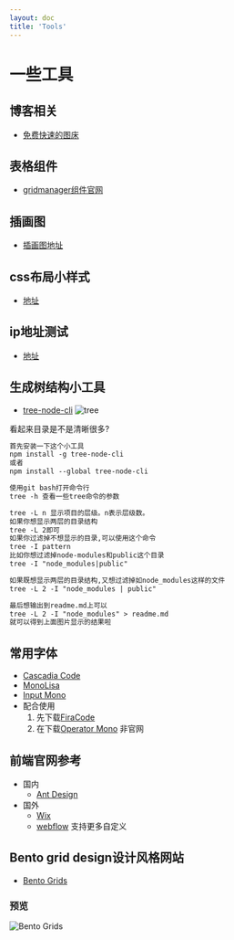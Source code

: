 ```yaml
---
layout: doc
title: 'Tools'
---
```

# 一些工具
## 博客相关
- [免费快速的图床](https://tucdn.wpon.cn/)
## 表格组件
- [gridmanager组件官网](https://gridmanager.lovejavascript.com/api/index.html)
## 插画图
- [插画图地址](https://undraw.co/illustrations)
## css布局小样式
- [地址](https://uiverse.io/)

## ip地址测试
- [地址](https://ip.skk.moe/)

## 生成树结构小工具
- [tree-node-cli](https://github.com/yangshun/tree-node-cli#readme)
![tree](https://tucdn.wpon.cn/2023/02/22/2e7d7cbb52fc3.png)

看起来目录是不是清晰很多?
```markdown
首先安装一下这个小工具
npm install -g tree-node-cli
或者
npm install --global tree-node-cli
```

```markdown
使用git bash打开命令行
tree -h 查看一些tree命令的参数
```
```markdown
tree -L n 显示项目的层级。n表示层级数。
如果你想显示两层的目录结构
tree -L 2即可
如果你过滤掉不想显示的目录,可以使用这个命令
tree -I pattern 
比如你想过滤掉node-modules和public这个目录
tree -I "node_modules|public"
```
```markdown
如果既想显示两层的目录结构,又想过滤掉如node_modules这样的文件
tree -L 2 -I "node_modules | public"
```
```markdown
最后想输出到readme.md上可以
tree -L 2 -I "node_modules" > readme.md
就可以得到上面图片显示的结果啦
```
## 常用字体
  - [Cascadia Code](https://github.com/microsoft/cascadia-code)
  - [MonoLisa](https://github.com/Eason0210/Monolisa/blob/master/MonoLisa-Regular.ttf)
  - [Input Mono](https://input.djr.com/)
  - 配合使用
    1. 先下载[FiraCode](https://github.com/tonsky/FiraCode)
    2. 在下载[Operator Mono](https://github.com/beichensky/Font) 非官网
    

## 前端官网参考
  - 国内
    - [Ant Design](https://landing.ant.design/index-cn)
  - 国外
    - [Wix](https://www.wix.com/)
    - [webflow](https://webflow.com/) 支持更多自定义
## Bento grid design设计风格网站
  - [Bento Grids](https://bentogrids.com/)
  ### 预览
  ![Bento Grids](/icons/bento-design-preview.png)
